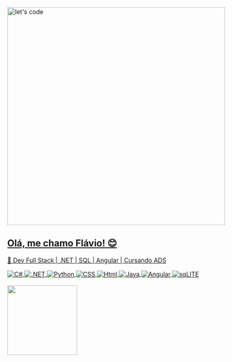 <div>
        <a href="https://github.com/F7AV10" />
        <img height="500" align="center" alt="let's code" src="https://i.imgur.com/gBxP6oJ.gif" />
</div>

## Olá, me chamo Flávio! 😊

🌱 Dev Full Stack | .NET | SQL | Angular | Cursando ADS
<div style="display: inline_block">
    <a href="https://github.com/F7AV10" />
    <img align="center" alt="C#" src="https://img.shields.io/badge/C%23-239120?style=for-the-badge&logo=c-sharp&logoColor=white" />
    <img align="center" alt=".NET" src="https://img.shields.io/badge/.NET-5C2D91?style=for-the-badge&logo=.net&logoColor=white" />
    <img align="center" alt="Python" src="https://img.shields.io/badge/Python-3776AB?style=for-the-badge&logo=python&logoColor=white" />
    <img align="center" alt="CSS" src="https://img.shields.io/badge/CSS-239120?&style=for-the-badge&logo=css3&logoColor=white" />
    <img align="center" alt="Html" src="https://img.shields.io/badge/HTML-239120?style=for-the-badge&logo=html5&logoColor=white" />
    <img align="center" alt="Java" src="https://img.shields.io/badge/Java-ED8B00?style=for-the-badge&logo=java&logoColor=white" />
    <img align="center" alt="Angular" src="https://img.shields.io/badge/Angular-DD0031?style=for-the-badge&logo=angular&logoColor=white" />
    <img align="center" alt="sqLITE" src="https://img.shields.io/badge/SQLite-07405E?style=for-the-badge&logo=sqlite&logoColor=white" />
</div>
<br/>

<div style="display: inline_block">
      <!---
      <p align="center" />
      --->
      <img height="160em" src="https://github-readme-stats.vercel.app/api?username=F7AV10&show_icons=true&theme=blue-green" />
      <!---
      <img height="160em" src="https://github-readme-stats.vercel.app/api/top-langs/?username=F7AV10&layout=compact&theme=blue-green" />
      --->
</div>




<!---
F7AV10/F7AV10 is a ✨ special ✨ repository because its `README.md` (this file) appears on your GitHub profile.
You can click the Preview link to take a look at your changes.
--->
